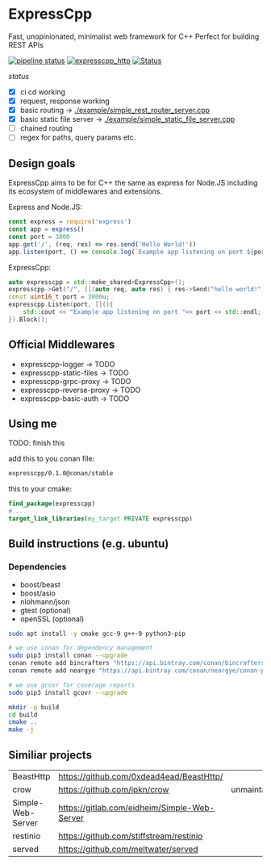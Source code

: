 # ExpressCpp

Fast, unopinionated, minimalist web framework for C++
Perfect for building REST APIs

[![pipeline status](https://gitlab.com/expresscpp/expresscpp/badges/master/pipeline.svg)](https://gitlab.com/expresscpp/expresscpp/commits/master)
[![expresscpp_http](https://gitlab.com/expresscpp/expresscpp/badges/master/coverage.svg?job=test:linux)](https://gitlab.com/expresscpp/expresscpp/commits/)
[![Status](https://img.shields.io/badge/quality-alpha-red)](https://img.shields.io/badge/quality-alpha-red)

*status*

- [x] ci cd working
- [x] request, response working
- [x] basic routing -> [./example/simple_rest_router_server.cpp](./example/simple_rest_router_server.cpp)
- [x] basic static file server -> [./example/simple_static_file_server.cpp](./example/simple_static_file_server.cpp)
- [ ] chained routing
- [ ] regex for paths, query params etc.

## Design goals

ExpressCpp aims to be for C++ the same as express for Node.JS including its ecosystem of middlewares and extensions.

Express and Node.JS:

```js
const express = require('express')
const app = express()
const port = 3000
app.get('/', (req, res) => res.send('Hello World!'))
app.listen(port, () => console.log(`Example app listening on port ${port}!`))
```

ExpressCpp:

```cpp
auto expresscpp = std::make_shared<ExpressCpp>();
expresscpp->Get("/", [](auto req, auto res) { res->Send("hello world!") });
const uint16_t port = 3000u;
expresscpp.Listen(port, [](){
    std::cout << "Example app listening on port "<< port << std::endl;
}).Block();
```

## Official Middlewares

- expresscpp-logger -> TODO
- expresscpp-static-files -> TODO
- expresscpp-grpc-proxy -> TODO
- expresscpp-reverse-proxy -> TODO
- expresscpp-basic-auth -> TODO

## Using me

TODO: finish this

add this to you conan file:

```txt
expresscpp/0.1.0@conan/stable
```

this to your cmake:

```cmake
find_package(expresscpp)
# ...
target_link_libraries(my_target PRIVATE expresscpp)
```

## Build instructions (e.g. ubuntu)

### Dependencies

* boost/beast
* boost/asio
* nlohmann/json
* gtest (optional)
* openSSL (optional)

```bash
sudo apt install -y cmake gcc-9 g++-9 python3-pip

# we use conan for dependency management
sudo pip3 install conan --upgrade
conan remote add bincrafters "https://api.bintray.com/conan/bincrafters/public-conan"
conan remote add neargye "https://api.bintray.com/conan/neargye/conan-packages"

# we use gcovr for coverage reports
sudo pip3 install gcovr --upgrade

mkdir -p build
cd build
cmake ..
make -j
```

## Similiar projects

|                   |                                               |               |
| ----------------- | -------------------------------------------- | ------------ |
| BeastHttp         | https://github.com/0xdead4ead/BeastHttp/     |              |
| crow              | https://github.com/ipkn/crow                 | unmaintained |
| Simple-Web-Server | https://gitlab.com/eidheim/Simple-Web-Server |              |
| restinio          | https://github.com/stiffstream/restinio      |              |
| served            | https://github.com/meltwater/served          |              |


